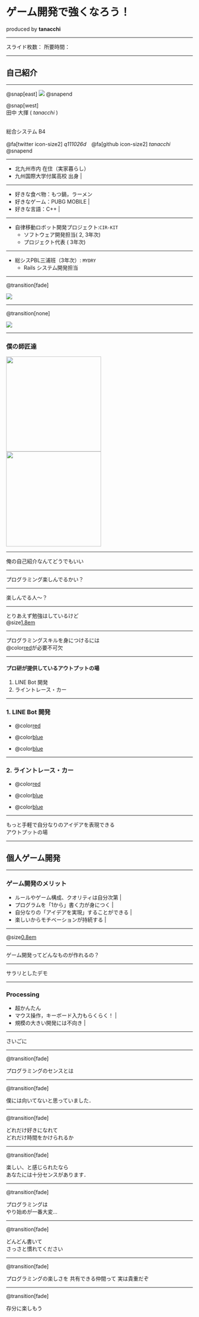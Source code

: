 # ゲーム開発で強くなろう！
  produced by **tanacchi**

---

スライド枚数：
所要時間：

---

## 自己紹介

---

@snap[east]
<img src="rogue_game/assets/tanacchi.jpeg" />
@snapend

@snap[west]
<br>
田中 大揮 ( *tanacchi* )<br><br>

総合システム B4  

@fa[twitter icon-size2] *q111026d*　@fa[github  icon-size2] *tanacchi*  
@snapend

---

* 北九州市内 在住（実家暮らし）
* 九州国際大学付属高校 出身  |

---

* 好きな食べ物：もつ鍋，ラーメン 
* 好きなゲーム：PUBG MOBILE |
* 好きな言語：C++ |

---

* 自律移動ロボット開発プロジェクト:`CIR-KIT`   
  - ソフトウェア開発担当( 2, 3年次)  
  - プロジェクト代表    (    3年次)  

---

* 総シスPBL三浦班（3年次）: `MYDRY`  
  - Rails システム開発担当  

---
@transition[fade]

<img src="ltx-1/assets/my-introduction.png" />

---
@transition[none]

<img src="ltx-1/assets/my-introduction-cross.png" />

---

### 僕の師匠達
<img src="ltx-1/assets/yamacir-kit.jpeg" width="256" height="256" />
<img src="ltx-1/assets/forno.png"        width="256" height="256" />

---

俺の自己紹介なんてどうでもいい

---

プログラミング楽しんでるかい？

---

楽しんでる人〜？

---

とりあえず勉強はしているけど  
@size[1.8em](身についているか自信がない)

---

プログラミングスキルを身につけるには  
@color[red](アウトプット)が必要不可欠

---
#### プロ研が提供しているアウトプットの場

1. LINE Bot 開発
2. ライントレース・カー

---
### 1. LINE Bot 開発

* @color[red](身近なもので「動く」プログラミングを感じられる)

* @color[blue](できることが限られている)  
* @color[blue](自分のアイデアを実現することが難しい)

---
### 2. ライントレース・カー

* @color[red](工夫できる点がたくさん)

* @color[blue](コースやロボカーがないとできない)
* @color[blue](精密な動きをさせるのはかなりの苦行)

---

もっと手軽で自分なりのアイデアを表現できる  
アウトプットの場

---

## 個人ゲーム開発

---

### ゲーム開発のメリット

* ルールやゲーム構成、クオリティは自分次第 | 
* プログラムを「1から」書く力が身につく  |
* 自分なりの「アイデアを実現」することができる  |
* 楽しいからモチベーションが持続する  |

---

@size[0.8em](（自分のスキルの8割はゲーム開発で培ったものです）)

---

ゲーム開発ってどんなものが作れるの？

---

サラリとしたデモ

---
### Processing

* 超かんたん 
* マウス操作，キーボード入力もらくらく！ |
* 規模の大きい開発には不向き |

---

さいごに

---
@transition[fade]

プログラミングのセンスとは

---
@transition[fade]

僕には向いてないと思っていました．

---
@transition[fade]

どれだけ好きになれて  
どれだけ時間をかけられるか

---
@transition[fade]

楽しい、と感じられたなら  
あなたには十分センスがあります．

---
@transition[fade]

プログラミングは  
やり始めが一番大変...

---
@transition[fade]

どんどん書いて  
さっさと慣れてください

---
@transition[fade]

プログラミングの楽しさを
共有できる仲間って
実は貴重だぞ

---
@transition[fade]

存分に楽しもう
